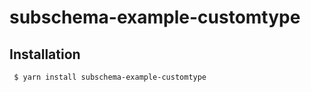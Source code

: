 subschema-example-customtype
===

## Installation
```sh
 $ yarn install subschema-example-customtype
```
